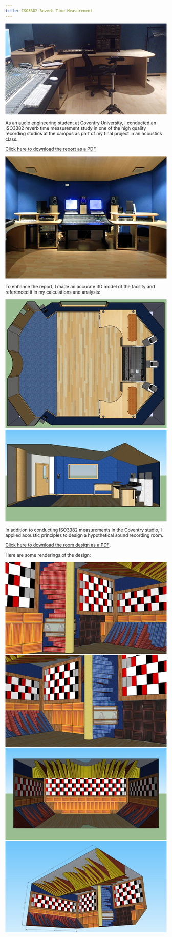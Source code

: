 ```yaml
---
title: ISO3382 Reverb Time Measurement
---
```


![The placement of our acoustic measurement device.](assets/img/work/proj-8/measure.jpg)

As an audio engineering student at Coventry University, I conducted an ISO3382 reverb time 
measurement study in one of the high quality recording studios at the campus as part of my 
final project in an acoustics class. 

[Click here to download the report as a PDF](work/iso3382report.pdf)

![The SSL Studio at Coventry University](assets/img/work/proj-8/sslstudio.jpg)

To enhance the report, I made an accurate 3D model of the facility and referenced it in 
my calculations and analysis:

![3D model top](assets/img/work/proj-8/3dtop.jpg)
![3D model side](assets/img/work/proj-8/3dside.jpg)

In addition to conducting ISO3382 measurements in the Coventry studio, I applied acoustic principles to 
design a hypothetical sound recording room.

[Click here to download the room design as a PDF](work/roomdesign.pdf).

Here are some renderings of the design:

![Room design](assets/img/work/proj-8/room1.jpg)
![Room design](assets/img/work/proj-8/room2.jpg)
![Room design](assets/img/work/proj-8/room3.jpg)
![Room design](assets/img/work/proj-8/room4.jpg)
